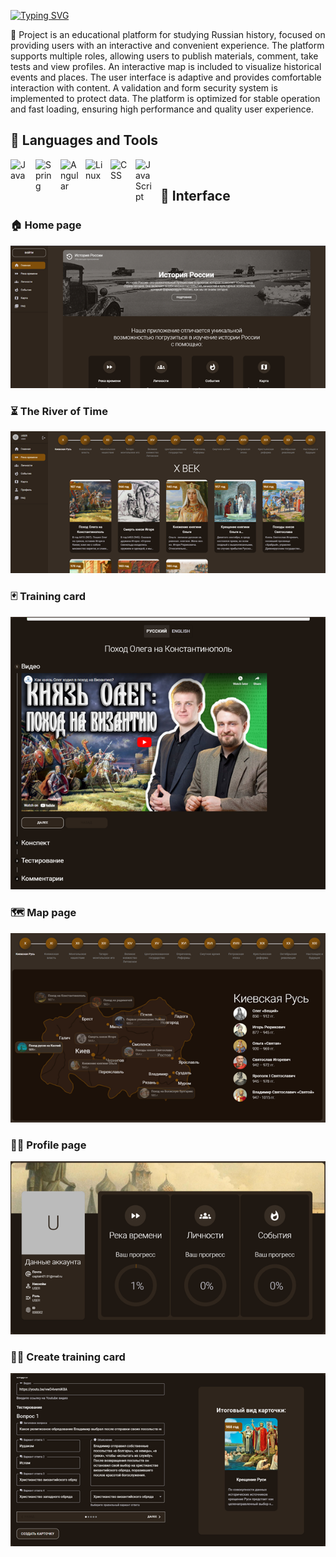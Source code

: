 [![Typing SVG](https://readme-typing-svg.demolab.com?font=Fira+Code&size=30&duration=1&pause=10000&color=049ADE&center=true&vCenter=true&width=1024&lines=HistoryOfRussiaFrontend)](https://git.io/typing-svg)

📜 Project is an educational platform for studying Russian history, focused on providing users with an interactive and convenient experience. The platform supports multiple roles, allowing users to publish materials, comment, take tests and view profiles. An interactive map is included to visualize historical events and places. The user interface is adaptive and provides comfortable interaction with content. A validation and form security system is implemented to protect data. The platform is optimized for stable operation and fast loading, ensuring high performance and quality user experience.

<h2> 🧰 Languages and Tools </h2>

<img align="left" alt="Java" width="30px" style="padding-right:10px;" src="https://cdn.jsdelivr.net/gh/devicons/devicon@latest/icons/html5/html5-original.svg"/>
<img align="left" alt="Spring" width="30px" style="padding-right:10px;" src="https://cdn.jsdelivr.net/gh/devicons/devicon@latest/icons/css3/css3-original.svg" />
<img align="left" alt="Angular" width="30px" style="padding-right:10px;" src="https://cdn.jsdelivr.net/gh/devicons/devicon@latest/icons/javascript/javascript-original.svg" />
<img align="left" alt="Linux" width="30px" style="padding-right:10px;" src="https://cdn.jsdelivr.net/gh/devicons/devicon@latest/icons/react/react-original.svg" />
<img align="left" alt="CSS" width="30px" style="padding-right:10px;" src="https://cdn.jsdelivr.net/gh/devicons/devicon@latest/icons/axios/axios-plain.svg" />
<img align="left" alt="JavaScript" width="30px" style="padding-right:10px;" src="https://cdn.jsdelivr.net/gh/devicons/devicon@latest/icons/materialui/materialui-original.svg" />


<br/>

<h2> 📱 Interface </h2>

<h3> 🏠 Home page  </h3>

<img src="images/MarkdownImage_1.png" />


<h3> ⏳ The River of Time </h3>

<img  src="images/MarkdownImage_2.png" />


<h3> 🃏 Training card </h3>

<img  src="images/MarkdownImage_3.png" />

<h3> 🗺️ Map page </h3>

<img src="images/MarkdownImage_4.png" />


<h3> 👨‍💼 Profile page </h3>

<img  src="images/MarkdownImage_5.png" />


<h3> ✍🏼 Create training card </h3>

<img  src="images/MarkdownImage_6.png" />

<br />
